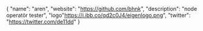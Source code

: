 {
  "name": "aren",
  "website": "https://github.com/bhnk",
  "description": "node operatör tester",
  "logo"https://i.ibb.co/qd2c0J4/eigenlogo.png",
  "twitter": "https://twitter.com/de11dd"
}

